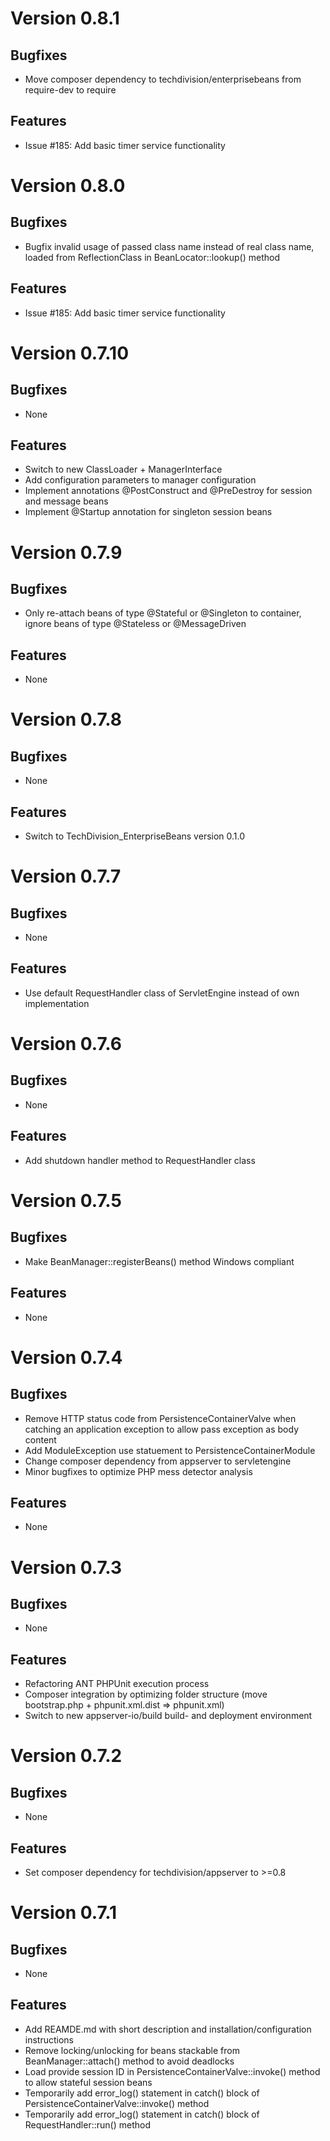 # Version 0.8.1

## Bugfixes

* Move composer dependency to techdivision/enterprisebeans from require-dev to require

## Features

* Issue #185: Add basic timer service functionality

# Version 0.8.0

## Bugfixes

* Bugfix invalid usage of passed class name instead of real class name, loaded from ReflectionClass in BeanLocator::lookup() method

## Features

* Issue #185: Add basic timer service functionality

# Version 0.7.10

## Bugfixes

* None

## Features

* Switch to new ClassLoader + ManagerInterface
* Add configuration parameters to manager configuration
* Implement annotations @PostConstruct and @PreDestroy for session and message beans
* Implement @Startup annotation for singleton session beans

# Version 0.7.9

## Bugfixes

* Only re-attach beans of type @Stateful or @Singleton to container, ignore beans of type @Stateless or @MessageDriven

## Features

* None

# Version 0.7.8

## Bugfixes

* None

## Features

* Switch to TechDivision_EnterpriseBeans version 0.1.0

# Version 0.7.7

## Bugfixes

* None

## Features

* Use default RequestHandler class of ServletEngine instead of own implementation

# Version 0.7.6

## Bugfixes

* None

## Features

* Add shutdown handler method to RequestHandler class

# Version 0.7.5

## Bugfixes

* Make BeanManager::registerBeans() method Windows compliant

## Features

* None

# Version 0.7.4

## Bugfixes

* Remove HTTP status code from PersistenceContainerValve when catching an application exception to allow pass exception as body content
* Add ModuleException use statuement to PersistenceContainerModule
* Change composer dependency from appserver to servletengine
* Minor bugfixes to optimize PHP mess detector analysis

## Features

* None

# Version 0.7.3

## Bugfixes

* None

## Features

* Refactoring ANT PHPUnit execution process
* Composer integration by optimizing folder structure (move bootstrap.php + phpunit.xml.dist => phpunit.xml)
* Switch to new appserver-io/build build- and deployment environment

# Version 0.7.2

## Bugfixes

* None

## Features

* Set composer dependency for techdivision/appserver to >=0.8

# Version 0.7.1

## Bugfixes

* None

## Features

* Add REAMDE.md with short description and installation/configuration instructions
* Remove locking/unlocking for beans stackable from BeanManager::attach() method to avoid deadlocks
* Load provide session ID in PersistenceContainerValve::invoke() method to allow stateful session beans
* Temporarily add error_log() statement in catch() block of PersistenceContainerValve::invoke() method
* Temporarily add error_log() statement in catch() block of RequestHandler::run() method